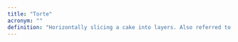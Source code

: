 ```yaml
---
title: "Torte"
acronym: ""
definition: "Horizontally slicing a cake into layers. Also referred to as leveling the cake by slicing off the domed part of a baked cake."
---
```

